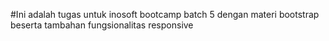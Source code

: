 #Ini adalah tugas untuk inosoft bootcamp batch 5 dengan materi bootstrap beserta tambahan fungsionalitas responsive